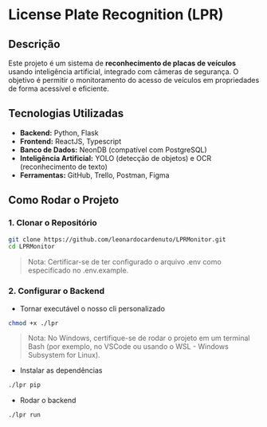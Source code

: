# License Plate Recognition (LPR)

## Descrição
Este projeto é um sistema de **reconhecimento de placas de veículos** usando inteligência artificial, integrado com câmeras de segurança. O objetivo é permitir o monitoramento do acesso de veículos em propriedades de forma acessível e eficiente.

## Tecnologias Utilizadas

- **Backend:** Python, Flask
- **Frontend:** ReactJS, Typescript
- **Banco de Dados:** NeonDB (compatível com PostgreSQL)
- **Inteligência Artificial:** YOLO (detecção de objetos) e OCR (reconhecimento de texto)
- **Ferramentas:** GitHub, Trello, Postman, Figma

## Como Rodar o Projeto

### 1. Clonar o Repositório
```bash
git clone https://github.com/leonardocardenuto/LPRMonitor.git
cd LPRMonitor
```
> Nota: Certificar-se de ter configurado o arquivo .env como especificado no .env.example.

### 2. Configurar o Backend

- Tornar executável o nosso cli personalizado
```bash
chmod +x ./lpr
```

> Nota: No Windows, certifique-se de rodar o projeto em um terminal Bash (por exemplo, no VSCode ou usando o WSL - Windows Subsystem for Linux).

- Instalar as dependências
```bash
./lpr pip
```
- Rodar o backend
```bash
./lpr run
```